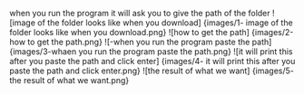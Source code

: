 when you run the program it will ask you to give the path of the folder
![image of the folder looks like when you download] {images/1- image of the folder looks like when you download.png}
![how to get the path] {images/2-how to get the path.png}
![-when you run the program paste the path] {images/3-whaen you run the program paste the path.png}
![it will print this after you paste the path and click enter] {images/4- it will print this after you paste the path and click enter.png}
![the result of what we want] {images/5- the result of what we want.png}